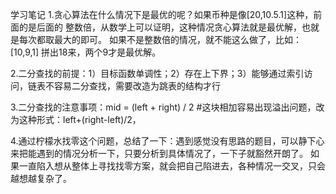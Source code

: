 学习笔记
1.贪心算法在什么情况下是最优的呢？如果币种是像[20,10.5.1]这种，前面的是后面的 整数倍，从数学上可以证明，这种情况贪心算法就是最优解，也就是每次都取最大的即可。
                  如果不是整数倍的情况，就不能这么做了，比如：[10,9,1] 拼出18来，两个9才是最优解。   
                  

2.二分查找的前提：1）目标函数单调性；2）存在上下界；3）能够通过索引访问，链表不容易二分查找，需要改造为跳表的结构才行

3.二分查找的注意事项：mid = (left + right) / 2   #这块相加容易出现溢出问题，改为这种形式：left+(right-left)/2，

4.通过柠檬水找零这个问题，总结了一下：遇到感觉没有思路的题目，可以静下心来把能遇到的情况分析一下，只要分析到具体情况了，一下子就豁然开朗了。
                    如果一直陷入想从整体上寻找找零方案，就会把自己陷进去，各种情况一交叉，只会越想越复杂了。
              
       